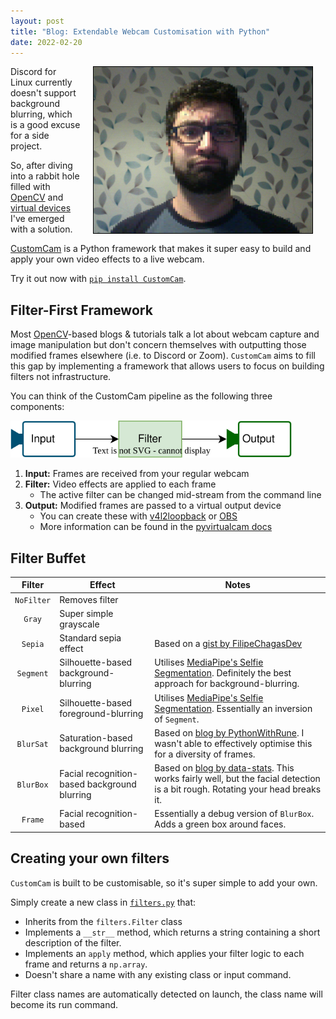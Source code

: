 ```yaml
---
layout: post
title: "Blog: Extendable Webcam Customisation with Python"
date: 2022-02-20
---
```


<img style="float: right; border: 1px solid black" alt="Example Pixel Filter." hspace="20" src="/assets/posts/customcam/example_pixel.png" width="350px">

Discord for Linux currently doesn't support background blurring, which is a good excuse for a side project.

So, after diving into a rabbit hole filled with [OpenCV](https://opencv.org/) and [virtual devices](https://github.com/letmaik/pyvirtualcam) I've emerged with a solution.

[CustomCam](https://github.com/mattravenhall/CustomCam) is a Python framework that makes it super easy to build and apply your own video effects to a live webcam.

Try it out now with [`pip install CustomCam`](https://pypi.org/project/CustomCam/).


## Filter-First Framework
Most [OpenCV](https://opencv.org/)-based blogs & tutorials talk a lot about webcam capture and image manipulation but don't concern themselves with outputting those modified frames elsewhere (i.e. to Discord or Zoom). `CustomCam` aims to fill this gap by implementing a framework that allows users to focus on building filters not infrastructure.

You can think of the CustomCam pipeline as the following three components:

<img alt="CustomCam Workflow." width="450px" src="/assets/posts/customcam/diagram.svg">

1. **Input:** Frames are received from your regular webcam
2. **Filter:** Video effects are applied to each frame
	- The active filter can be changed mid-stream from the command line
3. **Output:** Modified frames are passed to a virtual output device 
	- You can create these with [v4l2loopback](https://github.com/umlaeute/v4l2loopback) or [OBS](https://obsproject.com/)
	- More information can be found in the [pyvirtualcam docs](https://github.com/letmaik/pyvirtualcam/blob/main/README.md)

## Filter Buffet

| Filter | Effect | Notes |
| :----: | ------ | ----- |
| `NoFilter` |  Removes filter | |
| `Gray` | Super simple grayscale | |
| `Sepia` | Standard sepia effect | Based on a [gist by FilipeChagasDev](https://gist.github.com/FilipeChagasDev/bb63f46278ecb4ffe5429a84926ff812) |
| `Segment` | Silhouette-based background-blurring | Utilises [MediaPipe's Selfie Segmentation](https://google.github.io/mediapipe/solutions/selfie_segmentation.html). Definitely the best approach for background-blurring. |
| `Pixel` | Silhouette-based foreground-blurring | Utilises [MediaPipe's Selfie Segmentation](https://google.github.io/mediapipe/solutions/selfie_segmentation.html). Essentially an inversion of `Segment`. |
| `BlurSat` | Saturation-based background blurring | Based on [blog by PythonWithRune](https://www.learnpythonwithrune.org/opencv-python-a-simple-approach-to-blur-the-background-from-webcam/). I wasn't able to effectively optimise this for a diversity of frames. |
| `BlurBox` | Facial recognition-based background blurring | Based on [blog by data-stats](https://www.data-stats.com/blurring-background-and-foreground-in-images-using-opencv/). This works fairly well, but the facial detection is a bit rough. Rotating your head breaks it. |
| `Frame` | Facial recognition-based | Essentially a debug version of `BlurBox`. Adds a green box around faces. |

## Creating your own filters
`CustomCam` is built to be customisable, so it's super simple to add your own.

Simply create a new class in [`filters.py`](https://github.com/mattravenhall/CustomCam/blob/main/CustomCam/filters.py) that:
- Inherits from the `filters.Filter` class
- Implements a `__str__` method, which returns a string containing a short description of the filter.
- Implements an `apply` method, which applies your filter logic to each frame and returns a `np.array`.
- Doesn't share a name with any existing class or input command.

Filter class names are automatically detected on launch, the class name will become its run command.
